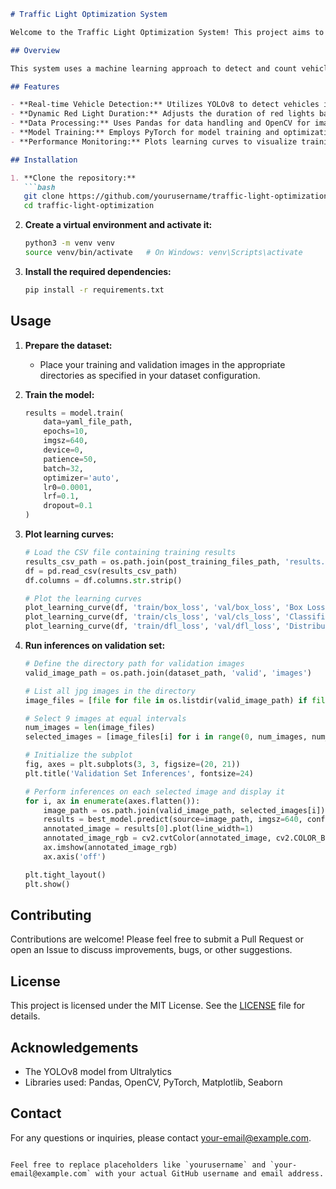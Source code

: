 ```markdown
# Traffic Light Optimization System

Welcome to the Traffic Light Optimization System! This project aims to dynamically calculate the duration of red lights at traffic signals using YOLOv8, optimizing traffic flow based on real-time vehicle counts.

## Overview

This system uses a machine learning approach to detect and count vehicles at traffic intersections. By adjusting the red light duration based on the number of cars present, the system aims to reduce congestion and improve traffic efficiency. The YOLOv8 model is employed for real-time vehicle detection, and the system is built with Python, leveraging libraries such as Pandas, OpenCV, and PyTorch.

## Features

- **Real-time Vehicle Detection:** Utilizes YOLOv8 to detect vehicles in real-time.
- **Dynamic Red Light Duration:** Adjusts the duration of red lights based on the number of cars detected.
- **Data Processing:** Uses Pandas for data handling and OpenCV for image processing.
- **Model Training:** Employs PyTorch for model training and optimization.
- **Performance Monitoring:** Plots learning curves to visualize training and validation losses.

## Installation

1. **Clone the repository:**
   ```bash
   git clone https://github.com/yourusername/traffic-light-optimization.git
   cd traffic-light-optimization
   ```

2. **Create a virtual environment and activate it:**
   ```bash
   python3 -m venv venv
   source venv/bin/activate   # On Windows: venv\Scripts\activate
   ```

3. **Install the required dependencies:**
   ```bash
   pip install -r requirements.txt
   ```

## Usage

1. **Prepare the dataset:**
   - Place your training and validation images in the appropriate directories as specified in your dataset configuration.

2. **Train the model:**
   ```python
   results = model.train(
       data=yaml_file_path,
       epochs=10,
       imgsz=640,
       device=0,
       patience=50,
       batch=32,
       optimizer='auto',
       lr0=0.0001,
       lrf=0.1,
       dropout=0.1
   )
   ```

3. **Plot learning curves:**
   ```python
   # Load the CSV file containing training results
   results_csv_path = os.path.join(post_training_files_path, 'results.csv')
   df = pd.read_csv(results_csv_path)
   df.columns = df.columns.str.strip()

   # Plot the learning curves
   plot_learning_curve(df, 'train/box_loss', 'val/box_loss', 'Box Loss Learning Curve')
   plot_learning_curve(df, 'train/cls_loss', 'val/cls_loss', 'Classification Loss Learning Curve')
   plot_learning_curve(df, 'train/dfl_loss', 'val/dfl_loss', 'Distribution Focal Loss Learning Curve')
   ```

4. **Run inferences on validation set:**
   ```python
   # Define the directory path for validation images
   valid_image_path = os.path.join(dataset_path, 'valid', 'images')

   # List all jpg images in the directory
   image_files = [file for file in os.listdir(valid_image_path) if file.endswith('.jpg')]

   # Select 9 images at equal intervals
   num_images = len(image_files)
   selected_images = [image_files[i] for i in range(0, num_images, num_images // 9)]

   # Initialize the subplot
   fig, axes = plt.subplots(3, 3, figsize=(20, 21))
   plt.title('Validation Set Inferences', fontsize=24)

   # Perform inferences on each selected image and display it
   for i, ax in enumerate(axes.flatten()):
       image_path = os.path.join(valid_image_path, selected_images[i])
       results = best_model.predict(source=image_path, imgsz=640, conf=0.5)
       annotated_image = results[0].plot(line_width=1)
       annotated_image_rgb = cv2.cvtColor(annotated_image, cv2.COLOR_BGR2RGB)
       ax.imshow(annotated_image_rgb)
       ax.axis('off')

   plt.tight_layout()
   plt.show()
   ```

## Contributing

Contributions are welcome! Please feel free to submit a Pull Request or open an Issue to discuss improvements, bugs, or other suggestions.

## License

This project is licensed under the MIT License. See the [LICENSE](LICENSE) file for details.

## Acknowledgements

- The YOLOv8 model from Ultralytics
- Libraries used: Pandas, OpenCV, PyTorch, Matplotlib, Seaborn

## Contact

For any questions or inquiries, please contact [your-email@example.com](mailto:your-kumarhrshwrdhn@gmail.com).
```

Feel free to replace placeholders like `yourusername` and `your-email@example.com` with your actual GitHub username and email address.
